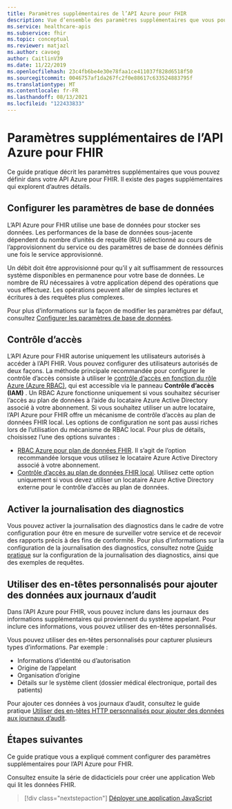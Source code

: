 ```yaml
---
title: Paramètres supplémentaires de l’API Azure pour FHIR
description: Vue d’ensemble des paramètres supplémentaires que vous pouvez définir pour l’API Azure pour FHIR
ms.service: healthcare-apis
ms.subservice: fhir
ms.topic: conceptual
ms.reviewer: matjazl
ms.author: cavoeg
author: CaitlinV39
ms.date: 11/22/2019
ms.openlocfilehash: 23c4fb6be4e30e78faa1ce411037f828d6518f50
ms.sourcegitcommit: 0046757af1da267fc2f0e88617c633524883795f
ms.translationtype: MT
ms.contentlocale: fr-FR
ms.lasthandoff: 08/13/2021
ms.locfileid: "122433833"
---
```

# <a name="additional-settings-for-azure-api-for-fhir"></a>Paramètres supplémentaires de l’API Azure pour FHIR

Ce guide pratique décrit les paramètres supplémentaires que vous pouvez définir dans votre API Azure pour FHIR. Il existe des pages supplémentaires qui explorent d’autres détails.

## <a name="configure-database-settings"></a>Configurer les paramètres de base de données

L’API Azure pour FHIR utilise une base de données pour stocker ses données. Les performances de la base de données sous-jacente dépendent du nombre d’unités de requête (RU) sélectionné au cours de l’approvisionnent du service ou des paramètres de base de données définis une fois le service approvisionné.

Un débit doit être approvisionné pour qu’il y ait suffisamment de ressources système disponibles en permanence pour votre base de données. Le nombre de RU nécessaires à votre application dépend des opérations que vous effectuez. Les opérations peuvent aller de simples lectures et écritures à des requêtes plus complexes.

Pour plus d’informations sur la façon de modifier les paramètres par défaut, consultez [Configurer les paramètres de base de données](configure-database.md).

## <a name="access-control"></a>Contrôle d’accès

L’API Azure pour FHIR autorise uniquement les utilisateurs autorisés à accéder à l’API FHIR. Vous pouvez configurer des utilisateurs autorisés de deux façons. La méthode principale recommandée pour configurer le contrôle d’accès consiste à utiliser le [contrôle d’accès en fonction du rôle Azure (Azure RBAC)](../../role-based-access-control/index.yml), qui est accessible via le panneau **Contrôle d’accès (IAM)** . Un RBAC Azure fonctionne uniquement si vous souhaitez sécuriser l’accès au plan de données à l’aide du locataire Azure Active Directory associé à votre abonnement. Si vous souhaitez utiliser un autre locataire, l’API Azure pour FHIR offre un mécanisme de contrôle d’accès au plan de données FHIR local. Les options de configuration ne sont pas aussi riches lors de l’utilisation du mécanisme de RBAC local. Pour plus de détails, choisissez l’une des options suivantes :

* [RBAC Azure pour plan de données FHIR](configure-azure-rbac.md). Il s’agit de l’option recommandée lorsque vous utilisez le locataire Azure Active Directory associé à votre abonnement.
* [Contrôle d’accès au plan de données FHIR local](configure-local-rbac.md). Utilisez cette option uniquement si vous devez utiliser un locataire Azure Active Directory externe pour le contrôle d’accès au plan de données. 

## <a name="enable-diagnostic-logging"></a>Activer la journalisation des diagnostics
Vous pouvez activer la journalisation des diagnostics dans le cadre de votre configuration pour être en mesure de surveiller votre service et de recevoir des rapports précis à des fins de conformité. Pour plus d’informations sur la configuration de la journalisation des diagnostics, consultez notre [Guide pratique](enable-diagnostic-logging.md) sur la configuration de la journalisation des diagnostics, ainsi que des exemples de requêtes. 

## <a name="use-custom-headers-to-add-data-to-audit-logs"></a>Utiliser des en-têtes personnalisés pour ajouter des données aux journaux d’audit
Dans l’API Azure pour FHIR, vous pouvez inclure dans les journaux des informations supplémentaires qui proviennent du système appelant. Pour inclure ces informations, vous pouvez utiliser des en-têtes personnalisés.

Vous pouvez utiliser des en-têtes personnalisés pour capturer plusieurs types d’informations. Par exemple :

* Informations d’identité ou d’autorisation
* Origine de l’appelant
* Organisation d’origine
* Détails sur le système client (dossier médical électronique, portail des patients)

Pour ajouter ces données à vos journaux d’audit, consultez le guide pratique [Utiliser des en-têtes HTTP personnalisés pour ajouter des données aux journaux d’audit](use-custom-headers.md).

## <a name="next-steps"></a>Étapes suivantes

Ce guide pratique vous a expliqué comment configurer des paramètres supplémentaires pour l’API Azure pour FHIR.

Consultez ensuite la série de didacticiels pour créer une application Web qui lit les données FHIR.

>[!div class="nextstepaction"]
>[Déployer une application JavaScript](tutorial-web-app-fhir-server.md)